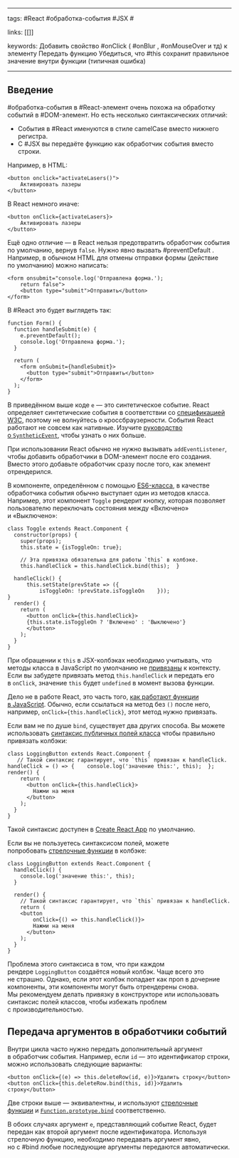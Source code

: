 ____

tags: #React #обработка-события #JSX #

links: [[]]

keywords:
Добавить свойство #onClick ( #onBlur , #onMouseOver и тд) к элементу
Передать функцию
Убедиться, что #this сохранит правильное значение внутри функции (типичная ошибка)
_____
## Введение

#обработка-события в #React-элемент  очень похожа на обработку событий в #DOM-элемент. Но есть несколько синтаксических отличий:

-   События в #React именуются в стиле camelCase вместо нижнего регистра.
-   С #JSX вы передаёте функцию как обработчик события вместо строки.

Например, в HTML:

```
<button onclick="activateLasers()">
	Активировать лазеры
</button>
```

В React немного иначе:

```
<button onClick={activateLasers}>  
	Активировать лазеры
</button>
```

Ещё одно отличие — в React нельзя предотвратить обработчик события по умолчанию, вернув `false`. Нужно явно вызвать #preventDefault . Например, в обычном HTML для отмены отправки формы (действие по умолчанию) можно написать:

```
<form onsubmit="console.log('Отправлена форма.'); 
	return false">
	<button type="submit">Отправить</button>
</form>
```

В #React это будет выглядеть так:

```
function Form() {
  function handleSubmit(e) {
    e.preventDefault();    
    console.log('Отправлена форма.');
  }

  return (
    <form onSubmit={handleSubmit}>
      <button type="submit">Отправить</button>
    </form>
  );
}
```

В приведённом выше коде `e` — это синтетическое событие. React определяет синтетические события в соответствии со [спецификацией W3C](https://www.w3.org/TR/DOM-Level-3-Events/), поэтому не волнуйтесь о кроссбраузерности. События React работают не совсем как нативные. Изучите [руководство о `SyntheticEvent`](https://ru.reactjs.org/docs/events.html), чтобы узнать о них больше.

При использовании React обычно не нужно вызывать `addEventListener`, чтобы добавить обработчики в DOM-элемент после его создания. Вместо этого добавьте обработчик сразу после того, как элемент отрендерился.

В компоненте, определённом с помощью [ES6-класса](https://developer.mozilla.org/ru/docs/Web/JavaScript/Reference/Classes), в качестве обработчика события обычно выступает один из методов класса. Например, этот компонент `Toggle` рендерит кнопку, которая позволяет пользователю переключать состояния между «Включено» и «Выключено»:

```
class Toggle extends React.Component {
  constructor(props) {
    super(props);
    this.state = {isToggleOn: true};

    // Эта привязка обязательна для работы `this` в колбэке.    
    this.handleClick = this.handleClick.bind(this);  }

  handleClick() {    
	  this.setState(prevState => ({      
		  isToggleOn: !prevState.isToggleOn    }));  
}
  render() {
    return (
      <button onClick={this.handleClick}>        
      {this.state.isToggleOn ? 'Включено' : 'Выключено'}
      </button>
    );
  }
}
```

При обращении к `this` в JSX-колбэках необходимо учитывать, что методы класса в JavaScript по умолчанию не [привязаны](https://developer.mozilla.org/ru/docs/Web/JavaScript/Reference/Global_Objects/Function/bind) к контексту. Если вы забудете привязать метод `this.handleClick` и передать его в `onClick`, значение `this` будет `undefined` в момент вызова функции.

Дело не в работе React, это часть того, [как работают функции в JavaScript](https://www.smashingmagazine.com/2014/01/understanding-javascript-function-prototype-bind/). Обычно, если ссылаться на метод без `()` после него, например, `onClick={this.handleClick}`, этот метод нужно привязать.

Если вам не по душе `bind`, существует два других способа. Вы можете использовать [синтаксис публичных полей класса](https://developer.mozilla.org/ru/docs/Web/JavaScript/Reference/Classes/Public_class_fields#%D0%BF%D1%83%D0%B1%D0%BB%D0%B8%D1%87%D0%BD%D1%8B%D0%B5_%D0%BF%D0%BE%D0%BB%D1%8F_%D1%8D%D0%BA%D0%B7%D0%B5%D0%BC%D0%BF%D0%BB%D1%8F%D1%80%D0%B0) чтобы правильно привязать колбэки:

```
class LoggingButton extends React.Component {
   // Такой синтаксис гарантирует, что `this` привязан к handleClick.  handleClick = () => {    console.log('значение this:', this);  };  render() {
    return (
      <button onClick={this.handleClick}>
        Нажми на меня
      </button>
    );
  }
}
```

Такой синтаксис доступен в [Create React App](https://github.com/facebookincubator/create-react-app) по умолчанию.

Если вы не пользуетесь синтаксисом полей, можете попробовать [стрелочные функции](https://developer.mozilla.org/ru/docs/Web/JavaScript/Reference/Functions/Arrow_functions) в колбэке:

```
class LoggingButton extends React.Component {
  handleClick() {
    console.log('значение this:', this);
  }

  render() {
    // Такой синтаксис гарантирует, что `this` привязан к handleClick.    
    return (      
    <button 
	    onClick={() => this.handleClick()}>        
	    Нажми на меня
      </button>
    );
  }
}
```

Проблема этого синтаксиса в том, что при каждом рендере `LoggingButton` создаётся новый колбэк. Чаще всего это не страшно. Однако, если этот колбэк попадает как проп в дочерние компоненты, эти компоненты могут быть отрендерены снова. Мы рекомендуем делать привязку в конструкторе или использовать синтаксис полей классов, чтобы избежать проблем с производительностью.

## Передача аргументов в обработчики событий

Внутри цикла часто нужно передать дополнительный аргумент в обработчик события. Например, если `id` — это идентификатор строки, можно использовать следующие варианты:

```
<button onClick={(e) => this.deleteRow(id, e)}>Удалить строку</button>
<button onClick={this.deleteRow.bind(this, id)}>Удалить строку</button>
```

Две строки выше — эквивалентны, и используют [стрелочные функции](https://developer.mozilla.org/ru/docs/Web/JavaScript/Reference/Functions/Arrow_functions) и [`Function.prototype.bind`](https://developer.mozilla.org/ru/docs/Web/JavaScript/Reference/Global_Objects/Function/bind) соответственно.

В обоих случаях аргумент `e`, представляющий событие React, будет передан как второй аргумент после идентификатора. Используя стрелочную функцию, необходимо передавать аргумент явно, но с #bind любые последующие аргументы передаются автоматически.